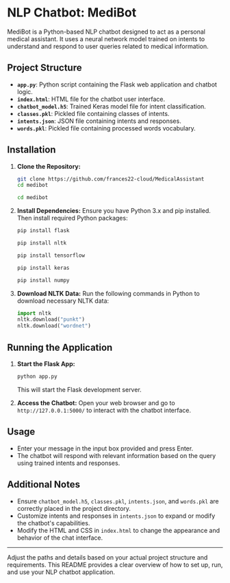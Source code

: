 # NLP Chatbot: MediBot

MediBot is a Python-based NLP chatbot designed to act as a personal medical assistant. It uses a neural network model trained on intents to understand and respond to user queries related to medical information.

## Project Structure

- **`app.py`**: Python script containing the Flask web application and chatbot logic.
- **`index.html`**: HTML file for the chatbot user interface.
- **`chatbot_model.h5`**: Trained Keras model file for intent classification.
- **`classes.pkl`**: Pickled file containing classes of intents.
- **`intents.json`**: JSON file containing intents and responses.
- **`words.pkl`**: Pickled file containing processed words vocabulary.

## Installation

1. **Clone the Repository:**

   ```bash
   git clone https://github.com/frances22-cloud/MedicalAssistant
   cd medibot
   ```
   ```bash
   cd medibot
   ```

2. **Install Dependencies:**
   Ensure you have Python 3.x and pip installed. Then install required Python packages:

   ```bash
   pip install flask
   ```
   ```bash
   pip install nltk 
   ```
   ```bash
   pip install tensorflow
   ```
   ```bash
   pip install keras
   ```
   ```bash
   pip install numpy
   ```

3. **Download NLTK Data:**
   Run the following commands in Python to download necessary NLTK data:
   ```python
   import nltk
   nltk.download("punkt")
   nltk.download("wordnet")
   ```

## Running the Application

1. **Start the Flask App:**

   ```bash
   python app.py
   ```

   This will start the Flask development server.

2. **Access the Chatbot:**
   Open your web browser and go to `http://127.0.0.1:5000/` to interact with the chatbot interface.

## Usage

- Enter your message in the input box provided and press Enter.
- The chatbot will respond with relevant information based on the query using trained intents and responses.

## Additional Notes

- Ensure `chatbot_model.h5`, `classes.pkl`, `intents.json`, and `words.pkl` are correctly placed in the project directory.
- Customize intents and responses in `intents.json` to expand or modify the chatbot's capabilities.
- Modify the HTML and CSS in `index.html` to change the appearance and behavior of the chat interface.

---

Adjust the paths and details based on your actual project structure and requirements. This README provides a clear overview of how to set up, run, and use your NLP chatbot application.
